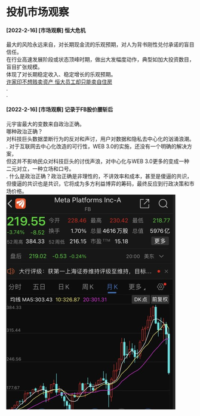 # 投机市场观察

#### [2022-2-16] [市场观察] 恒大危机
最大的风险永远来自，对长期现金流的乐观预期，对人为背书刚性兑付承诺的盲目信任。  
在行业高速发展阶段或状态顶峰时期，做出大发幅度动作，典型如加大投资数目，盲目扩张规模。  
体现了对长期稳定收入、稳定增长的乐观预期。  
[许家印不想贱卖资产 恒大员工却只能卖自住房](./data/2022-2-16-2.txt)  
.  
.  
#### [2022-2-16] [市场观察] 记录于FB股价腰斩后
元宇宙最大的变数来自政治正确。  
哪种政治正确？  
对科技巨头数据垄断行为的反对和声讨，用户对数据和隐私去中心化的汹涌浪潮。  
.
对于互联网去中心化改造的可行性，WEB 3.0的实施，还没有一个明确的解决方案，  
但这并不影响民众对科技巨头的讨伐声浪，对中心化与WEB 3.0更多的变成一种二元对立，一种立场和口号。  
.
什么是政治正确？政治正确是非理性的，不讲效率和成本，甚至是傻逼的共识，  
但傻逼的共识也是共识，它将成为多方利益博弈的筹码，最终反应到行政决策和市场价格。
![](./data/2022-2-16-1.jpg)
